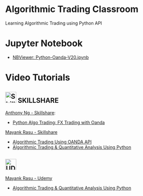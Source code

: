 # Algorithmic Trading Classroom
Learning Algorithmic Trading using Python API

# Jupyter Notebook #
- [NBViewer: Python-Oanda-V20.ipynb](https://nbviewer.jupyter.org/github/jansenicus/algorithmic-trading-classroom/blob/master/notebooks/Python-Oanda-V20.ipynb)

# Video Tutorials #

## <img src="https://static.skillshare.com/uploads/users/6595003/user-image-small.png" alt="Skillshare" width="35"/> SKILLSHARE ##

[Anthony Ng - Skillshare](https://www.skillshare.com/profile/Anthony-Ng/4926488):

- [Python Algo Trading: FX Trading with Oanda](https://www.skillshare.com/classes/Python-Algo-Trading-FX-Trading-with-Oanda/2024083035) 

[Mayank Rasu - Skillshare](https://www.skillshare.com/profile/Mayank-Rasu/7995039)

- [Algorithmic Trading Using OANDA API](https://www.skillshare.com/classes/Algorithmic-Trading-Using-OANDA-API/1413782879)
- [Algorithmic Trading & Quantitative Analysis Using Python](https://www.skillshare.com/classes/Algorithmic-Trading-Quantitative-Analysis-Using-Python/5561706)

## <img src="https://www.udemy.com/staticx/udemy/images/v6/logo-coral.svg" alt="UDEMY" height="35"/> ##

[Mayank Rasu - Udemy](https://www.udemy.com/user/mayank-rasu/)
- [Algorithmic Trading & Quantitative Analysis Using Python](https://www.udemy.com/course/algorithmic-trading-quantitative-analysis-using-python/)



